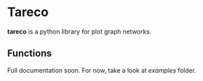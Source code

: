 # Tareco

**tareco** is a python library for plot graph networks.

## Functions

Full documentation soon. For now, take a look at *examples* folder.
